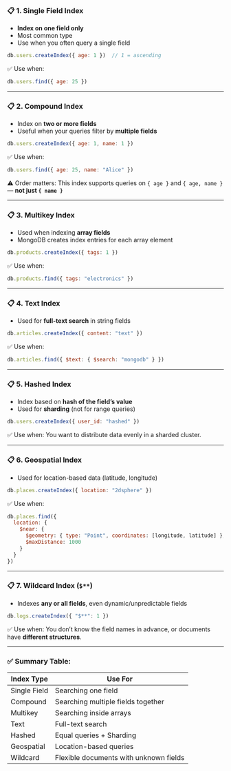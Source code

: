 ### 📋 **1. Single Field Index**

* **Index on one field only**
* Most common type
* Use when you often query a single field

```js
db.users.createIndex({ age: 1 })  // 1 = ascending
```

✅ Use when:

```js
db.users.find({ age: 25 })
```

---

### 📋 **2. Compound Index**

* Index on **two or more fields**
* Useful when your queries filter by **multiple fields**

```js
db.users.createIndex({ age: 1, name: 1 })
```

✅ Use when:

```js
db.users.find({ age: 25, name: "Alice" })
```

⚠️ Order matters:
This index supports queries on `{ age }` and `{ age, name }` — **not just `{ name }`**

---

### 📋 **3. Multikey Index**

* Used when indexing **array fields**
* MongoDB creates index entries for each array element

```js
db.products.createIndex({ tags: 1 })
```

✅ Use when:

```js
db.products.find({ tags: "electronics" })
```

---

### 📋 **4. Text Index**

* Used for **full-text search** in string fields

```js
db.articles.createIndex({ content: "text" })
```

✅ Use when:

```js
db.articles.find({ $text: { $search: "mongodb" } })
```

---

### 📋 **5. Hashed Index**

* Index based on **hash of the field’s value**
* Used for **sharding** (not for range queries)

```js
db.users.createIndex({ user_id: "hashed" })
```

✅ Use when:
You want to distribute data evenly in a sharded cluster.

---

### 📋 **6. Geospatial Index**

* Used for location-based data (latitude, longitude)

```js
db.places.createIndex({ location: "2dsphere" })
```

✅ Use when:

```js
db.places.find({
  location: {
    $near: {
      $geometry: { type: "Point", coordinates: [longitude, latitude] },
      $maxDistance: 1000
    }
  }
})
```

---

### 📋 **7. Wildcard Index (`$**`)**

* Indexes **any or all fields**, even dynamic/unpredictable fields

```js
db.logs.createIndex({ "$**": 1 })
```

✅ Use when:
You don’t know the field names in advance, or documents have **different structures**.

---

### ✅ Summary Table:

| Index Type   | Use For                                |
| ------------ | -------------------------------------- |
| Single Field | Searching one field                    |
| Compound     | Searching multiple fields together     |
| Multikey     | Searching inside arrays                |
| Text         | Full-text search                       |
| Hashed       | Equal queries + Sharding               |
| Geospatial   | Location-based queries                 |
| Wildcard     | Flexible documents with unknown fields |
